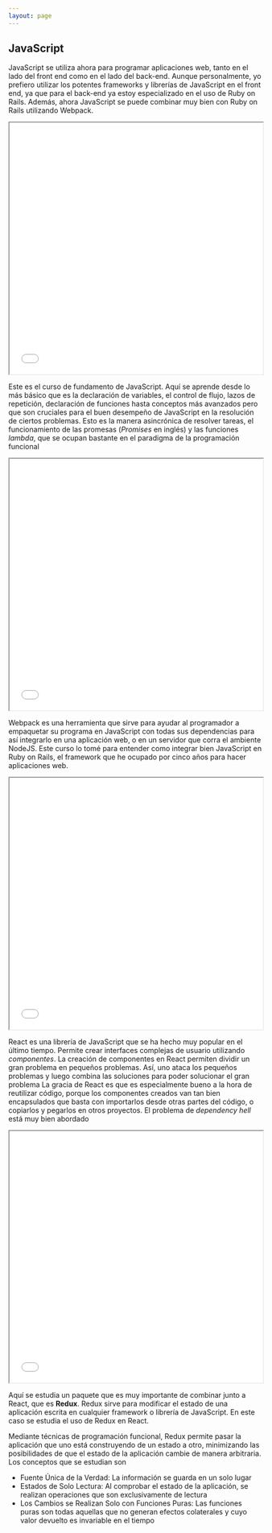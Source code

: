 ```yaml
---
layout: page
---
```

<h2>JavaScript</h2>

<p>JavaScript se utiliza ahora para programar aplicaciones web, tanto en el lado del front end como en el lado del back-end.
Aunque personalmente, yo prefiero utilizar los potentes frameworks y librerías de JavaScript en el front end, ya que
para el back-end ya estoy especializado en el uso de Ruby on Rails. Además, ahora JavaScript se puede combinar muy bien
con Ruby on Rails utilizando Webpack.</p>

<iframe src="{{ site.baseurl }}/assets/img/diplomas/platzi/diploma-fundamentos-javascript.pdf" width="100%" height="500px"></iframe>
<p>Este es el curso de fundamento de JavaScript. Aquí se aprende desde lo más básico que es la declaración de variables,
el control de flujo, lazos de repetición, declaración de funciones hasta conceptos más avanzados pero que son cruciales
para el buen desempeño de JavaScript en la resolución de ciertos problemas. Esto es la manera asincrónica de resolver tareas,
el funcionamiento de las promesas (<i>Promises</i> en inglés) y las funciones <i>lambda</i>, que se ocupan bastante
en el paradigma de la programación funcional</p>
<iframe src="{{ site.baseurl }}/assets/img/diplomas/platzi/diploma-webpack.pdf" width="100%" height="500px"></iframe>
<p>Webpack es una herramienta que sirve para ayudar al programador a empaquetar su programa en JavaScript con todas
sus dependencias para así integrarlo en una aplicación web, o en un servidor que corra el ambiente NodeJS.
Este curso lo tomé para entender como integrar bien JavaScript en Ruby on Rails, el framework que he ocupado por
cinco años para hacer aplicaciones web.</p>
<iframe src="{{ site.baseurl }}/assets/img/diplomas/platzi/diploma-react.pdf" width="100%" height="500px"></iframe>
<p>React es una librería de JavaScript que se ha hecho muy popular en el último tiempo. Permite crear interfaces
complejas de usuario utilizando <i>componentes</i>. La creación de componentes en React permiten dividir un gran problema
en pequeños problemas. Así, uno ataca los pequeños problemas y luego combina las soluciones para poder solucionar el gran problema
La gracia de React es que es especialmente bueno a la hora de reutilizar código, porque los componentes creados
van tan bien encapsulados que basta con importarlos desde otras partes del código, o copiarlos y pegarlos en otros proyectos.
El problema de <i>dependency hell</i> está muy bien abordado</p>
<iframe src="{{ site.baseurl }}/assets/img/diplomas/platzi/diploma-react-router-redux.pdf" width="100%" height="500px"></iframe>
<p>Aquí se estudia un paquete que es muy importante de combinar junto a React, que es <strong>Redux</strong>.
Redux sirve para modificar el estado de una aplicación escrita en cualquier framework o librería de JavaScript. En este caso 
se estudia el uso de Redux en React.</p>
<p>Mediante técnicas de programación funcional, Redux permite pasar la aplicación que uno está construyendo de un estado a otro,
minimizando las posibilidades de que el estado de la aplicación cambie de manera arbitraria. Los conceptos que se estudian son</p>
<ul>
  <li>Fuente Única de la Verdad: La información se guarda en un solo lugar</li>
  <li>Estados de Solo Lectura: Al comprobar el estado de la aplicación, se realizan operaciones que son exclusivamente de lectura</li>
  <li>Los Cambios se Realizan Solo con Funciones Puras: Las funciones puras son todas aquellas que no generan efectos colaterales
  y cuyo valor devuelto es invariable en el tiempo</li>
</ul>
